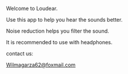 Welcome to Loudear. 


Use this app to help you hear the sounds better.

Noise reduction helps you filter the sound.

It is recommended to use with headphones.


contact us:

Wilmagarza62@foxmail.com
